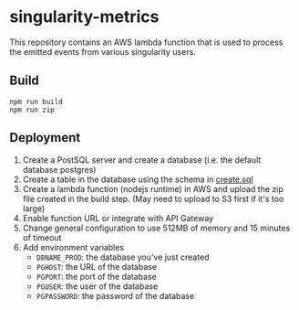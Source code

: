 # singularity-metrics

This repository contains an AWS lambda function that is used to process the emitted events from 
various singularity users.

## Build
```shell
npm run build
npm run zip
```

## Deployment
1. Create a PostSQL server and create a database (i.e. the default database postgres)
2. Create a table in the database using the schema in [create.sql](create.sql)
3. Create a lambda function (nodejs runtime) in AWS and upload the zip file created in the build step. (May need to upload to S3 first if it's too large)
4. Enable function URL or integrate with API Gateway
5. Change general configuration to use 512MB of memory and 15 minutes of timeout
6. Add environment variables
    - `DBNAME_PROD`: the database you've just created
    - `PGHOST`: the URL of the database
    - `PGPORT`: the port of the database
    - `PGUSER`: the user of the database
    - `PGPASSWORD`: the password of the database
